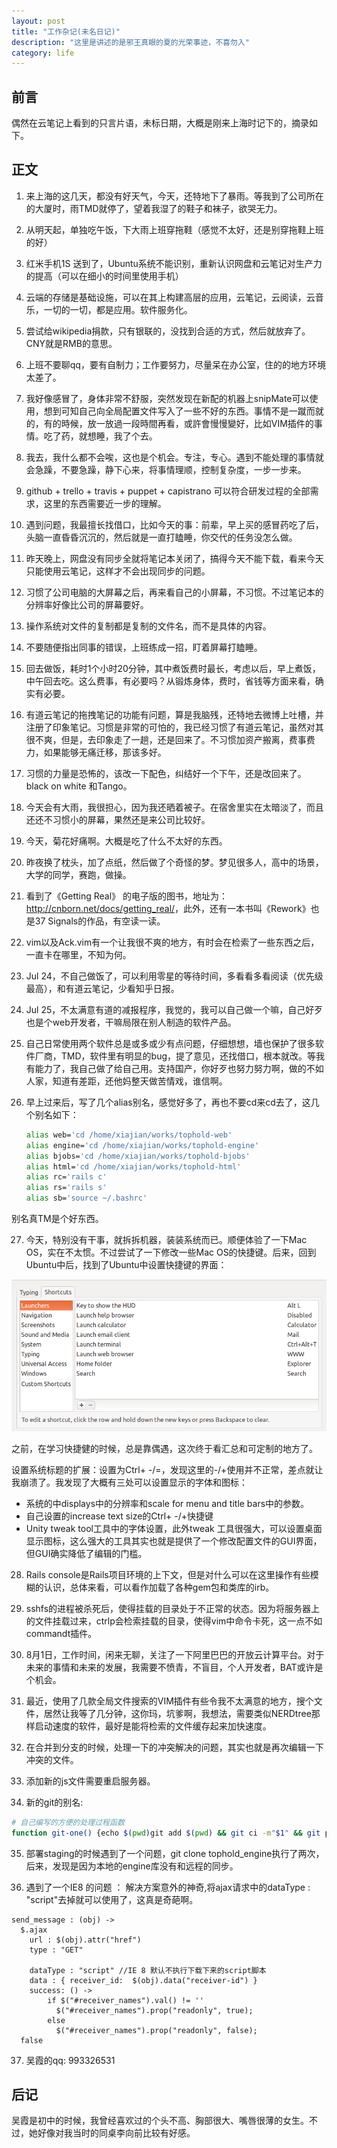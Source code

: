 ```yaml
---
layout: post
title: "工作杂记(未名日记)"
description: "这里是讲述的是邪王真眼的夏的光荣事迹，不喜勿入"
category: life
---
```


## 前言

偶然在云笔记上看到的只言片语，未标日期，大概是刚来上海时记下的，摘录如下。

## 正文

1. 来上海的这几天，都没有好天气，今天，还特地下了暴雨。等我到了公司所在的大厦时，雨TMD就停了，望着我湿了的鞋子和袜子，欲哭无力。

2. 从明天起，单独吃午饭，下大雨上班穿拖鞋（感觉不太好，还是别穿拖鞋上班的好）

3. 红米手机1S 送到了，Ubuntu系统不能识别，重新认识网盘和云笔记对生产力的提高（可以在细小的时间里使用手机）

4. 云端的存储是基础设施，可以在其上构建高层的应用，云笔记，云阅读，云音乐，一切的一切，都是应用。软件服务化。

5. 尝试给wikipedia捐款，只有银联的，没找到合适的方式，然后就放弃了。CNY就是RMB的意思。

6. 上班不要聊qq，要有自制力；工作要努力，尽量呆在办公室，住的的地方环境太差了。

7. 我好像感冒了，身体非常不舒服，突然发现在新配的机器上snipMate可以使用，想到可知自己向全局配置文件写入了一些不好的东西。事情不是一蹴而就的，有的時候，放一放過一段時間再看，或許會慢慢變好，比如VIM插件的事情。吃了药，就想睡，我了个去。

8. 我去，我什么都不会唉，这也是个机会。专注，专心。遇到不能处理的事情就会急躁，不要急躁，静下心来，将事情理顺，控制复杂度，一步一步来。

9. github + trello + travis + puppet + capistrano 可以符合研发过程的全部需求，这里的东西需要近一步的理解。

10. 遇到问题，我最擅长找借口，比如今天的事：前辈，早上买的感冒药吃了后，头脑一直昏昏沉沉的，然后就是一直打瞌睡，你交代的任务没怎么做。

11. 昨天晚上，网盘没有同步全就将笔记本关闭了，搞得今天不能下载，看来今天只能使用云笔记，这样才不会出现同步的问题。

12. 习惯了公司电脑的大屏幕之后，再来看自己的小屏幕，不习惯。不过笔记本的分辨率好像比公司的屏幕要好。

13. 操作系统对文件的复制都是复制的文件名，而不是具体的内容。

14. 不要随便指出同事的错误，上班练成一招，盯着屏幕打瞌睡。

15. 回去做饭，耗时1个小时20分钟，其中煮饭费时最长，考虑以后，早上煮饭，中午回去吃。这么费事，有必要吗？从锻炼身体，费时，省钱等方面来看，确实有必要。

16. 有道云笔记的拖拽笔记的功能有问题，算是我脑残，还特地去微博上吐槽，并注册了印象笔记。习惯是非常的可怕的，我已经习惯了有道云笔记，虽然对其很不爽，但是，去印象走了一趟，还是回来了。不习惯加资产搬离，费事费力，如果能够无痛迁移，那该多好。

17. 习惯的力量是恐怖的，该改一下配色，纠结好一个下午，还是改回来了。black on white 和Tango。

18. 今天会有大雨，我很担心，因为我还晒着被子。在宿舍里实在太暗淡了，而且还还不习惯小的屏幕，果然还是来公司比较好。

19. 今天，菊花好痛啊。大概是吃了什么不太好的东西。

20. 昨夜换了枕头，加了点纸，然后做了个奇怪的梦。梦见很多人，高中的场景，大学的同学，赛跑，做操。

21. 看到了《Getting Real》 的电子版的图书，地址为：<http://cnborn.net/docs/getting_real/>，此外，还有一本书叫《Rework》也是37 Signals的作品，有空读一读。

22. vim以及Ack.vim有一个让我很不爽的地方，有时会在检索了一些东西之后，一直卡在哪里，不知为何。

23. Jul 24，不自己做饭了，可以利用零星的等待时间，多看看多看阅读（优先级最高），和有道云笔记，少看知乎日报。

24. Jul 25，不太满意有道的减报程序，我觉的，我可以自己做一个嘛，自己好歹也是个web开发者，干嘛局限在别人制造的软件产品。

25. 自己日常使用两个软件总是或多或少有点问题，仔细想想，墙也保护了很多软件厂商，TMD，软件里有明显的bug，提了意见，还找借口，根本就改。等我有能力了，我自己做了给自己用。支持国产，你好歹也努力努力啊，做的不如人家，知道有差距，还他妈整天做苦情戏，谁信啊。

26. 早上过来后，写了几个alias别名，感觉好多了，再也不要cd来cd去了，这几个别名如下：

    ```sh
    alias web='cd /home/xiajian/works/tophold-web'
    alias engine='cd /home/xiajian/works/tophold-engine'
    alias bjobs='cd /home/xiajian/works/tophold-bjobs'
    alias html='cd /home/xiajian/works/tophold-html'
    alias rc='rails c'
    alias rs='rails s'
    alias sb='source ~/.bashrc'
    ```
别名真TM是个好东西。

27. 今天，特别没有干事，就拆拆机器，装装系统而已。顺便体验了一下Mac OS，实在不太惯。不过尝试了一下修改一些Mac OS的快捷键。后来，回到Ubuntu中后，找到了Ubuntu中设置快捷键的界面：

<div class="pic">
  <img src="/assets/images/short.png" alt="404"/>
</div>

之前，在学习快捷健的时候，总是靠偶遇，这次终于看汇总和可定制的地方了。

设置系统标题的扩展：设置为Ctrl+ -/=，发现这里的-/+使用并不正常，差点就让我崩溃了。我发现了大概有三处可以设置显示的字体和图标：

  * 系统的中displays中的分辨率和scale for menu and title bars中的参数。
  * 自己设置的increase text size的Ctrl+ -/+快捷键
  * Unity tweak tool工具中的字体设置，此外tweak 工具很强大，可以设置桌面显示图标，这么强大的工具其实也就是提供了一个修改配置文件的GUI界面，但GUI确实降低了编辑的门槛。

28. Rails console是Rails项目环境的上下文，但是对什么可以在这里操作有些模糊的认识，总体来看，可以看作加载了各种gem包和类库的irb。

29. sshfs的进程被杀死后，使得挂载的目录处于不正常的状态。因为将服务器上的文件挂载过来，ctrlp会检索挂载的目录，使得vim中命令卡死，这一点不如commandt插件。

30. 8月1日，工作时间，闲来无聊，关注了一下阿里巴巴的开放云计算平台。对于未来的事情和未来的发展，我需要不愤青，不盲目，个人开发者，BAT或许是个机会。

31. 最近，使用了几款全局文件搜索的VIM插件有些令我不太满意的地方，搜个文件，居然让我等了几分钟，这你玛，坑爹啊，我想法，需要类似NERDtree那样启动速度的软件，最好是能将检索的文件缓存起来加快速度。

32. 在合并到分支的时候，处理一下的冲突解决的问题，其实也就是再次编辑一下冲突的文件。

33. 添加新的js文件需要重启服务器。

34. 新的git的别名:

  ```sh
  # 自己编写的方便的处理过程函数
  function git-one() {echo $(pwd)git add $(pwd) && git ci -m"$1" && git push}
  ```

35. 部署staging的时候遇到了一个问题，git clone tophold_engine执行了两次，后来，发现是因为本地的engine库没有和远程的同步。

36. 遇到了一个IE8 的问题 ： 解决方案意外的神奇,将ajax请求中的dataType : "script"去掉就可以使用了，这真是奇葩啊。

  ```
  send_message : (obj) ->
    $.ajax
      url : $(obj).attr("href")
      type : "GET"

      dataType : "script" //IE 8 默认不执行下载下来的script脚本
      data : { receiver_id:  $(obj).data("receiver-id") }
      success: () ->
          if $("#receiver_names").val() != ''
            $("#receiver_names").prop("readonly", true);
          else
            $("#receiver_names").prop("readonly", false);
    false
  ```

37. 吴霞的qq: 993326531

## 后记

吴霞是初中的时候，我曾经喜欢过的个头不高、胸部很大、嘴唇很薄的女生。不过，她好像对我当时的同桌李向前比较有好感。
